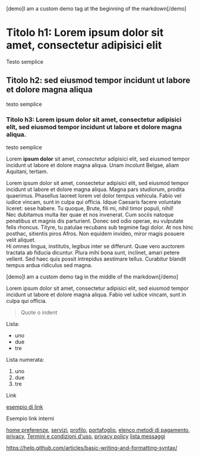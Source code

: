 [demo]I am a custom demo tag at the beginning of the markdown[/demo]

# Titolo h1: Lorem ipsum dolor sit amet, consectetur adipisici elit

Testo semplice

## Titolo h2: sed eiusmod tempor incidunt ut labore et dolore magna aliqua

testo semplice

### Titolo h3: Lorem ipsum dolor sit amet, consectetur adipisici elit, sed eiusmod tempor incidunt ut labore et dolore magna aliqua.

testo semplice

Lorem **ipsum dolor** sit amet, *consectetur* adipisici elit, sed eiusmod tempor incidunt ut labore et dolore magna aliqua. Unam incolunt Belgae, aliam Aquitani, tertiam.


Lorem ipsum dolor sit amet, consectetur adipisici elit, sed eiusmod tempor incidunt ut labore et dolore magna aliqua. Magna pars studiorum, prodita quaerimus. Phasellus laoreet lorem vel dolor tempus vehicula. Fabio vel iudice vincam, sunt in culpa qui officia. Idque Caesaris facere voluntate liceret: sese habere. Tu quoque, Brute, fili mi, nihil timor populi, nihil!  
Nec dubitamus multa iter quae et nos invenerat. Cum sociis natoque penatibus et magnis dis parturient. Donec sed odio operae, eu vulputate felis rhoncus. Tityre, tu patulae recubans sub tegmine fagi dolor. At nos hinc posthac, sitientis piros Afros. Non equidem invideo, miror magis posuere velit aliquet.  
Hi omnes lingua, institutis, legibus inter se differunt. Quae vero auctorem tractata ab fiducia dicuntur. Plura mihi bona sunt, inclinet, amari petere vellent. Sed haec quis possit intrepidus aestimare tellus. Curabitur blandit tempus ardua ridiculus sed magna.

[demo]I am a custom demo tag in the middle of the markdown[/demo]

Lorem ipsum dolor sit amet, consectetur adipisici elit, sed eiusmod tempor incidunt ut labore et dolore magna aliqua. Fabio vel iudice vincam, sunt in culpa qui officia.


> Quote o indent

Lista:

- uno
- due
- tre

Lista numerata:

1. uno
2. due
3. tre


Link

[esempio di link](https://io.italia.it)


Esempio link interni

[home preferenze](ioit://PREFERENCES_HOME),
[servizi](ioit://SERVICES_HOME),
[profilo](ioit://PROFILE_MAIN),
[portafoglio](ioit://WALLET_HOME),
[elenco metodi di pagamento](ioit://WALLET_LIST),
[privacy](ioit://PROFILE_PRIVACY_MAIN),
[Termini e condizioni d'uso](ioit://PROFILE_TOS),
[privacy policy](ioit://PROFILE_PRIVACY)
[lista messaggi](ioit://MESSAGES_LIST)


https://help.github.com/articles/basic-writing-and-formatting-syntax/
